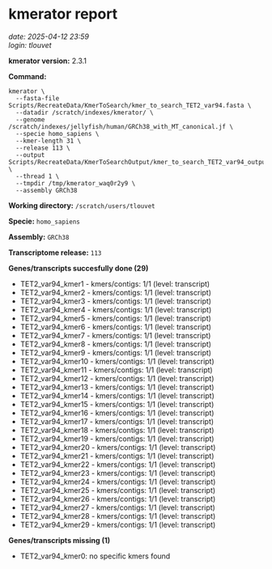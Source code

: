 # kmerator report
*date: 2025-04-12 23:59*  
*login: tlouvet*

**kmerator version:** 2.3.1

**Command:**

```
kmerator \
  --fasta-file Scripts/RecreateData/KmerToSearch/kmer_to_search_TET2_var94.fasta \
  --datadir /scratch/indexes/kmerator/ \
  --genome /scratch/indexes/jellyfish/human/GRCh38_with_MT_canonical.jf \
  --specie homo_sapiens \
  --kmer-length 31 \
  --release 113 \
  --output Scripts/RecreateData/KmerToSearchOutput/kmer_to_search_TET2_var94_output \
  --thread 1 \
  --tmpdir /tmp/kmerator_waq0r2y9 \
  --assembly GRCh38
```

**Working directory:** `/scratch/users/tlouvet`

**Specie:** `homo_sapiens`

**Assembly:** `GRCh38`

**Transcriptome release:** `113`

**Genes/transcripts succesfully done (29)**

- TET2_var94_kmer1 - kmers/contigs: 1/1 (level: transcript)
- TET2_var94_kmer2 - kmers/contigs: 1/1 (level: transcript)
- TET2_var94_kmer3 - kmers/contigs: 1/1 (level: transcript)
- TET2_var94_kmer4 - kmers/contigs: 1/1 (level: transcript)
- TET2_var94_kmer5 - kmers/contigs: 1/1 (level: transcript)
- TET2_var94_kmer6 - kmers/contigs: 1/1 (level: transcript)
- TET2_var94_kmer7 - kmers/contigs: 1/1 (level: transcript)
- TET2_var94_kmer8 - kmers/contigs: 1/1 (level: transcript)
- TET2_var94_kmer9 - kmers/contigs: 1/1 (level: transcript)
- TET2_var94_kmer10 - kmers/contigs: 1/1 (level: transcript)
- TET2_var94_kmer11 - kmers/contigs: 1/1 (level: transcript)
- TET2_var94_kmer12 - kmers/contigs: 1/1 (level: transcript)
- TET2_var94_kmer13 - kmers/contigs: 1/1 (level: transcript)
- TET2_var94_kmer14 - kmers/contigs: 1/1 (level: transcript)
- TET2_var94_kmer15 - kmers/contigs: 1/1 (level: transcript)
- TET2_var94_kmer16 - kmers/contigs: 1/1 (level: transcript)
- TET2_var94_kmer17 - kmers/contigs: 1/1 (level: transcript)
- TET2_var94_kmer18 - kmers/contigs: 1/1 (level: transcript)
- TET2_var94_kmer19 - kmers/contigs: 1/1 (level: transcript)
- TET2_var94_kmer20 - kmers/contigs: 1/1 (level: transcript)
- TET2_var94_kmer21 - kmers/contigs: 1/1 (level: transcript)
- TET2_var94_kmer22 - kmers/contigs: 1/1 (level: transcript)
- TET2_var94_kmer23 - kmers/contigs: 1/1 (level: transcript)
- TET2_var94_kmer24 - kmers/contigs: 1/1 (level: transcript)
- TET2_var94_kmer25 - kmers/contigs: 1/1 (level: transcript)
- TET2_var94_kmer26 - kmers/contigs: 1/1 (level: transcript)
- TET2_var94_kmer27 - kmers/contigs: 1/1 (level: transcript)
- TET2_var94_kmer28 - kmers/contigs: 1/1 (level: transcript)
- TET2_var94_kmer29 - kmers/contigs: 1/1 (level: transcript)


**Genes/transcripts missing (1)**

- TET2_var94_kmer0: no specific kmers found
